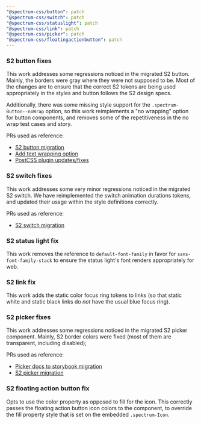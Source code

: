 ```yaml
---
"@spectrum-css/button": patch
"@spectrum-css/switch": patch
"@spectrum-css/statuslight": patch
"@spectrum-css/link": patch
"@spectrum-css/picker": patch
"@spectrum-css/floatingactionbutton": patch
---
```


### S2 button fixes

This work addresses some regressions noticed in the migrated S2 button. Mainly, the borders were gray where they were not supposed to be. Most of the changes are to ensure that the correct S2 tokens are being used appropriately in the styles and button follows the S2 design specs.

Additionally, there was some missing style support for the `.spectrum-Button--noWrap` option, so this work reimplements a "no wrapping" option for button components, and removes some of the repetitiveness in the no wrap test cases and story.

PRs used as reference:

- [S2 button migration](https://github.com/adobe/spectrum-css/pull/2600)
- [Add text wrapping option](https://github.com/adobe/spectrum-css/pull/3086)
- [PostCSS plugin updates/fixes](https://github.com/adobe/spectrum-css/pull/3502)

### S2 switch fixes

This work addresses some very minor regressions noticed in the migrated S2 switch. We have reimplemented the switch animation durations tokens, and updated their usage within the style definitions correctly.

PRs used as reference:

- [S2 switch migration](https://github.com/adobe/spectrum-css/pull/2651)

### S2 status light fix

This work removes the reference to `default-font-family` in favor for `sans-font-family-stack` to ensure the status light's font renders appropriately for web.

### S2 link fix

This work adds the static color focus ring tokens to links (so that static white and static black links do _not_ have the usual blue focus ring).

### S2 picker fixes

This work addresses some regressions noticed in the migrated S2 picker component. Mainly, S2 border colors were fixed (most of them are transparent, including disabled);

PRs used as reference:

- [Picker docs to storybook migration](https://github.com/adobe/spectrum-css/pull/3200)
- [S2 picker migration](https://github.com/adobe/spectrum-css/pull/2697)

### S2 floating action button fix

Opts to use the color property as opposed to fill for the icon. This correctly passes the floating action button icon colors to the component, to override the fill property style that is set on the embedded `.spectrum-Icon`.
